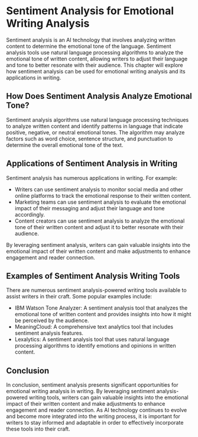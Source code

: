 Sentiment Analysis for Emotional Writing Analysis
=====================================================================================================

Sentiment analysis is an AI technology that involves analyzing written content to determine the emotional tone of the language. Sentiment analysis tools use natural language processing algorithms to analyze the emotional tone of written content, allowing writers to adjust their language and tone to better resonate with their audience. This chapter will explore how sentiment analysis can be used for emotional writing analysis and its applications in writing.

How Does Sentiment Analysis Analyze Emotional Tone?
---------------------------------------------------

Sentiment analysis algorithms use natural language processing techniques to analyze written content and identify patterns in language that indicate positive, negative, or neutral emotional tones. The algorithm may analyze factors such as word choice, sentence structure, and punctuation to determine the overall emotional tone of the text.

Applications of Sentiment Analysis in Writing
---------------------------------------------

Sentiment analysis has numerous applications in writing. For example:

* Writers can use sentiment analysis to monitor social media and other online platforms to track the emotional response to their written content.
* Marketing teams can use sentiment analysis to evaluate the emotional impact of their messaging and adjust their language and tone accordingly.
* Content creators can use sentiment analysis to analyze the emotional tone of their written content and adjust it to better resonate with their audience.

By leveraging sentiment analysis, writers can gain valuable insights into the emotional impact of their written content and make adjustments to enhance engagement and reader connection.

Examples of Sentiment Analysis Writing Tools
--------------------------------------------

There are numerous sentiment analysis-powered writing tools available to assist writers in their craft. Some popular examples include:

* IBM Watson Tone Analyzer: A sentiment analysis tool that analyzes the emotional tone of written content and provides insights into how it might be perceived by the audience.
* MeaningCloud: A comprehensive text analytics tool that includes sentiment analysis features.
* Lexalytics: A sentiment analysis tool that uses natural language processing algorithms to identify emotions and opinions in written content.

Conclusion
----------

In conclusion, sentiment analysis presents significant opportunities for emotional writing analysis in writing. By leveraging sentiment analysis-powered writing tools, writers can gain valuable insights into the emotional impact of their written content and make adjustments to enhance engagement and reader connection. As AI technology continues to evolve and become more integrated into the writing process, it is important for writers to stay informed and adaptable in order to effectively incorporate these tools into their craft.
